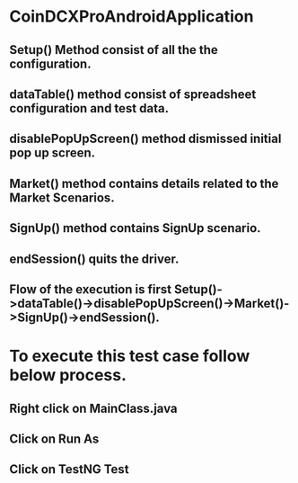 # CoinDCXProAndroidApplication
## Setup() Method consist of all the the configuration.
## dataTable() method consist of spreadsheet configuration and test data.
## disablePopUpScreen() method dismissed initial pop up screen.
## Market() method contains details related to the Market Scenarios.
## SignUp() method contains SignUp scenario.
## endSession() quits the driver.
## Flow of the execution is first Setup()->dataTable()->disablePopUpScreen()->Market()->SignUp()->endSession().

# To execute this test case follow below process.
## Right click on MainClass.java
## Click on Run As
## Click on TestNG Test
